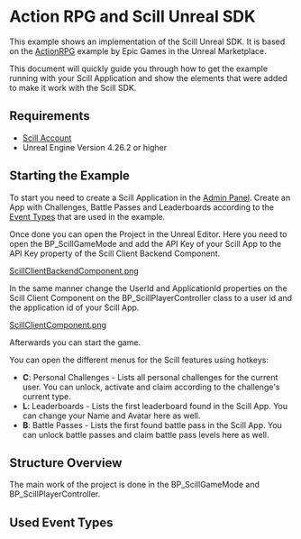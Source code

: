 # Action RPG and Scill Unreal SDK

This example shows an implementation of the Scill Unreal SDK. It is based on the [ActionRPG](https://www.unrealengine.com/marketplace/en-US/product/action-rpg) example by Epic Games in the Unreal Marketplace.

This document will quickly guide you through how to get the example running with your Scill Application and show the elements that were added to make it work with the Scill SDK.

## Requirements

- [Scill Account](https://www.4players.io/4players-scill-engagement-toolkit/)
- Unreal Engine Version 4.26.2 or higher

## Starting the Example

To start you need to create a Scill Application in the [Admin Panel](https://admin.scill.4players.io). Create an App with Challenges, Battle Passes and Leaderboards according to the [Event Types](#used-event-types) that are used in the example.

Once done you can open the Project in the Unreal Editor. Here you need to open the BP_ScillGameMode and add the API Key of your Scill App to the API Key property of the Scill Client Backend Component.

[ScillClientBackendComponent.png](/ActionRPG/Documentation/ScillClientBackendComponent.png)

In the same manner change the UserId and ApplicationId properties on the Scill Client Component on the BP_ScillPlayerController class to a user id and the application id of your Scill App. 

[ScillClientComponent.png](/ActionRPG/Documentation/ScillClientComponent.png)

Afterwards you can start the game.

You can open the different menus for the Scill features using hotkeys:
- **C**: Personal Challenges - Lists all personal challenges for the current user. You can unlock, activate and claim according to the challenge's current type.
- **L**: Leaderboards - Lists the first leaderboard found in the Scill App. You can change your Name and Avatar here as well.
- **B**: Battle Passes - Lists the first found battle pass in the Scill App. You can unlock battle passes and claim battle pass levels here as well.

## Structure Overview

The main work of the project is done in the BP_ScillGameMode and BP_ScillPlayerController. 

## Used Event Types

